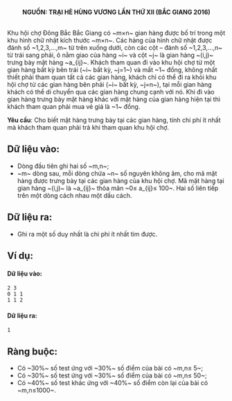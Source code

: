 **<center>NGUỒN: TRẠI HÈ HÙNG VƯƠNG LẦN THỨ XII (BẮC GIANG 2016)</center>**
<br>

Khu hội chợ Đông Bắc Bắc Giang có ~m×n~ gian hàng được bố trí trong một khu hình chữ nhật kích thước ~m×n~. Các hàng của hình chữ nhật được đánh số ~1,2,3,…,m~ từ trên xuống dưới, còn các cột – đánh số ~1,2,3,…,n~ từ trái sang phải, ô nằm giao của hàng ~i~ và cột ~j~ là gian hàng ~(i,j)~ trưng bày mặt hàng ~a_{ij}~. Khách tham quan đi vào khu hội chợ từ một gian hàng bất kỳ bên trái (~i~ bất kỳ, ~j=1~) và mất ~1~ đồng, không nhất thiết phải tham quan tất cả các gian hàng, khách chỉ có thể đi ra khỏi khu hội chợ từ các gian hàng bên phải (~i~ bất kỳ, ~j=n~), tại mỗi gian hàng khách có thể di chuyển qua các gian hàng chung cạnh với nó. Khi đi vào gian hàng trưng bày mặt hàng khác với mặt hàng của gian hàng hiện tại thì khách tham quan phải mua vé giá là ~1~ đồng. 

**Yêu cầu**: Cho biết mặt hàng trưng bày tại các gian hàng, tính chi phí ít nhất mà khách tham quan phải trả khi tham quan khu hội chợ.

## Dữ liệu vào:
- Dòng đầu tiên ghi hai số ~m,n~;
- ~m~ dòng sau, mỗi dòng chứa ~n~ số nguyên không âm, cho mã mặt hàng được trưng bày tại các gian hàng của khu hội chợ. Mã mặt hàng tại gian hàng ~(i,j)~ là ~a_{ij}~ thỏa mãn ~0≤ a_{ij}≤ 100~.
Hai số liên tiếp trên một dòng cách nhau một dấu cách. 

## Dữ liệu ra:
- Ghi ra một số duy nhất là chi phí ít nhất tìm được.

## Ví dụ:
#### Dữ liệu vào:
```
2 3
0 1 1
1 1 2
```

#### Dữ liệu ra:
```
1
```

## Ràng buộc:
- Có ~30\%~ số test ứng với ~30\%~ số điểm của bài có ~m,n≤ 5~;
- Có ~30\%~ số test ứng với ~30\%~ số điểm của bài có ~m,n≤ 50~;
- Có ~40\%~ số test khác ứng với ~40\%~ số điểm còn lại của bài có ~m,n≤1000~.